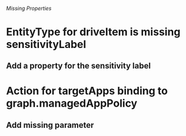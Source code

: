 ###### Missing Properties

# EntityType for driveItem is missing sensitivityLabel
## Add a property for the sensitivity label <Property Name="sensitivityLabel" Type="graph.identity" />

# Action for targetApps binding to graph.managedAppPolicy
## Add missing parameter <Parameter Name="appGroupType" Type="graph.targetedManagedAppGroupType" />